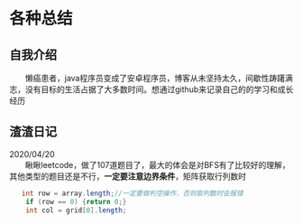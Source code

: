# 各种总结
## 自我介绍
&emsp;&emsp;懒癌患者，java程序员变成了安卓程序员，博客从未坚持太久，间歇性踌躇满志，没有目标的生活占据了大多数时间。想通过github来记录自己的的学习和成长经历  
## 渣渣日记
2020/04/20  
&emsp;&emsp;瞅瞅leetcode，做了107道题目了，最大的体会是对BFS有了比较好的理解，其他类型的题目还是不行，**一定要注意边界条件**，矩阵获取行列数时
```java
   int row = array.length;//一定要做判空操作，否则取列数时会报错
    if (row == 0) {return 0;}
    int col = grid[0].length;
 ```